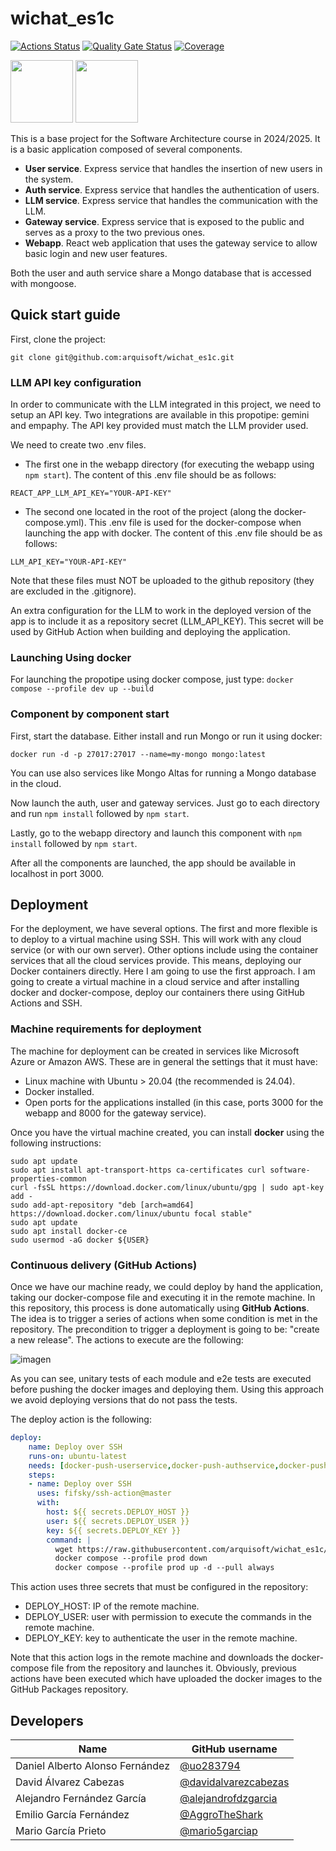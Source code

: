 # wichat_es1c
 
 [![Actions Status](https://github.com/arquisoft/wichat_es1c/workflows/CI%20for%20wichat_es1c/badge.svg)](https://github.com/arquisoft/wichat_es1c/actions)
 [![Quality Gate Status](https://sonarcloud.io/api/project_badges/measure?project=Arquisoft_wichat_es1c&metric=alert_status)](https://sonarcloud.io/summary/new_code?id=Arquisoft_wichat_es1c)
 [![Coverage](https://sonarcloud.io/api/project_badges/measure?project=Arquisoft_wichat_es1c&metric=coverage)](https://sonarcloud.io/summary/new_code?id=Arquisoft_wichat_es1c)
 
 <p float="left">
 <img src="https://blog.wildix.com/wp-content/uploads/2020/06/react-logo.jpg" height="100">
 <img src="https://miro.medium.com/max/365/1*Jr3NFSKTfQWRUyjblBSKeg.png" height="100">
 </p>
 
 This is a base project for the Software Architecture course in 2024/2025. It is a basic application composed of several components.
 
 - **User service**. Express service that handles the insertion of new users in the system.
 - **Auth service**. Express service that handles the authentication of users.
 - **LLM service**. Express service that handles the communication with the LLM.
 - **Gateway service**. Express service that is exposed to the public and serves as a proxy to the two previous ones.
 - **Webapp**. React web application that uses the gateway service to allow basic login and new user features.
 
 Both the user and auth service share a Mongo database that is accessed with mongoose.
 
 ## Quick start guide
 
 First, clone the project:
 
 ```git clone git@github.com:arquisoft/wichat_es1c.git```
 
 ### LLM API key configuration
 
 In order to communicate with the LLM integrated in this project, we need to setup an API key. Two integrations are available in this propotipe: gemini and empaphy. The API key provided must match the LLM provider used.
 
 We need to create two .env files. 
 - The first one in the webapp directory (for executing the webapp using ```npm start```). The content of this .env file should be as follows:
 ```
 REACT_APP_LLM_API_KEY="YOUR-API-KEY"
 ```
 - The second one located in the root of the project (along the docker-compose.yml). This .env file is used for the docker-compose when launching the app with docker. The content of this .env file should be as follows:
 ```
 LLM_API_KEY="YOUR-API-KEY"
 ```
 
 Note that these files must NOT be uploaded to the github repository (they are excluded in the .gitignore).
 
 An extra configuration for the LLM to work in the deployed version of the app is to include it as a repository secret (LLM_API_KEY). This secret will be used by GitHub Action when building and deploying the application.
 
 
 ### Launching Using docker
 For launching the propotipe using docker compose, just type:
 ```docker compose --profile dev up --build```
 
 ### Component by component start
 First, start the database. Either install and run Mongo or run it using docker:
 
 ```docker run -d -p 27017:27017 --name=my-mongo mongo:latest```
 
 You can use also services like Mongo Altas for running a Mongo database in the cloud.
 
 Now launch the auth, user and gateway services. Just go to each directory and run `npm install` followed by `npm start`.
 
 Lastly, go to the webapp directory and launch this component with `npm install` followed by `npm start`.
 
 After all the components are launched, the app should be available in localhost in port 3000.
 
 ## Deployment
 For the deployment, we have several options. The first and more flexible is to deploy to a virtual machine using SSH. This will work with any cloud service (or with our own server). Other options include using the container services that all the cloud services provide. This means, deploying our Docker containers directly. Here I am going to use the first approach. I am going to create a virtual machine in a cloud service and after installing docker and docker-compose, deploy our containers there using GitHub Actions and SSH.
 
 ### Machine requirements for deployment
 The machine for deployment can be created in services like Microsoft Azure or Amazon AWS. These are in general the settings that it must have:
 
 - Linux machine with Ubuntu > 20.04 (the recommended is 24.04).
 - Docker installed.
 - Open ports for the applications installed (in this case, ports 3000 for the webapp and 8000 for the gateway service).
 
 Once you have the virtual machine created, you can install **docker** using the following instructions:
 
 ```ssh
 sudo apt update
 sudo apt install apt-transport-https ca-certificates curl software-properties-common
 curl -fsSL https://download.docker.com/linux/ubuntu/gpg | sudo apt-key add -
 sudo add-apt-repository "deb [arch=amd64] https://download.docker.com/linux/ubuntu focal stable"
 sudo apt update
 sudo apt install docker-ce
 sudo usermod -aG docker ${USER}
 ```
 
 ### Continuous delivery (GitHub Actions)
 Once we have our machine ready, we could deploy by hand the application, taking our docker-compose file and executing it in the remote machine. In this repository, this process is done automatically using **GitHub Actions**. The idea is to trigger a series of actions when some condition is met in the repository. The precondition to trigger a deployment is going to be: "create a new release". The actions to execute are the following:
 
 ![imagen](https://github.com/user-attachments/assets/7ead6571-0f11-4070-8fe8-1bbc2e327ad2)
 
 
 As you can see, unitary tests of each module and e2e tests are executed before pushing the docker images and deploying them. Using this approach we avoid deploying versions that do not pass the tests.
 
 The deploy action is the following:
 
 ```yml
 deploy:
     name: Deploy over SSH
     runs-on: ubuntu-latest
     needs: [docker-push-userservice,docker-push-authservice,docker-push-llmservice,docker-push-gatewayservice,docker-push-webapp]
     steps:
     - name: Deploy over SSH
       uses: fifsky/ssh-action@master
       with:
         host: ${{ secrets.DEPLOY_HOST }}
         user: ${{ secrets.DEPLOY_USER }}
         key: ${{ secrets.DEPLOY_KEY }}
         command: |
           wget https://raw.githubusercontent.com/arquisoft/wichat_es1c/master/docker-compose.yml -O docker-compose.yml
           docker compose --profile prod down
           docker compose --profile prod up -d --pull always
 ```
 
 This action uses three secrets that must be configured in the repository:
 - DEPLOY_HOST: IP of the remote machine.
 - DEPLOY_USER: user with permission to execute the commands in the remote machine.
 - DEPLOY_KEY: key to authenticate the user in the remote machine.
 
 Note that this action logs in the remote machine and downloads the docker-compose file from the repository and launches it. Obviously, previous actions have been executed which have uploaded the docker images to the GitHub Packages repository.
 
 ## Developers
 
 | Name           | GitHub username |
 |-----------------|------------------|
 | Daniel Alberto Alonso Fernández    | [@uo283794](https://github.com/uo283794)|
 | David Álvarez Cabezas    | [@davidalvarezcabezas](https://github.com/davidalvarezcabezas)|
 | Alejandro Fernández García    | [@alejandrofdzgarcia](https://github.com/alejandrofdzgarcia)|
 | Emilio García Fernández    | [@AggroTheShark](https://github.com/AggroTheShark)|
 | Mario García Prieto    | [@mario5garciap](https://github.com/mario5garciap)|
